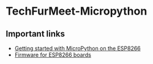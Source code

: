 # TechFurMeet-Micropython

## Important links

* [Getting started with MicroPython on the ESP8266](https://docs.micropython.org/en/latest/esp8266/esp8266/tutorial/intro.html)
* [Firmware for ESP8266 boards](http://micropython.org/download#esp8266)
